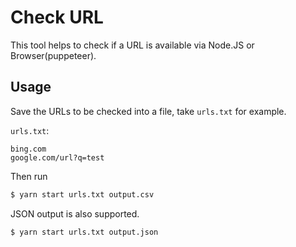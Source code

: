# Check URL

This tool helps to check if a URL is available via Node.JS or Browser(puppeteer).

## Usage
Save the URLs to be checked into a file, take `urls.txt` for example.

`urls.txt`:
```
bing.com
google.com/url?q=test
```

Then run
```bash
$ yarn start urls.txt output.csv
```

JSON output is also supported.

```bash
$ yarn start urls.txt output.json
```
